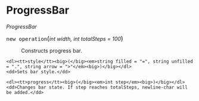 # ProgressBar

*ProgressBar*

<dl>
    <dl><tt>new operation</tt><big>(</big><em>int width, int totalSteps = 100</em><big>)</big></dl>
    <dd>Constructs progress bar.</dd>

    <dl><tt>style</tt><big>(</big><em>string filled = "=", string unfilled = ".", string arrow = ">"</em><big>)</big></dl>
    <dd>Sets bar style.</dd>

    <dl><tt>progress</tt><big>(</big><em>int step</em><big>)</big></dl>
    <dd>Changes bar state. If step reaches totalSteps, newline-char will be added.</dd>
</dl>
